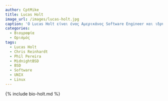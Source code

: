 ```yaml
---
author: CptMike
title: Lucas Holt
image_url: /images/lucas-holt.jpg
caption: 'Ο Lucas Holt είναι ένας Αμερικάνος Software Engineer και ιδρυτής του MidnightBSD'
categories:
  - Βιογραφία 
  - Ορισμός 
tags:
  - Lucas Holt
  - Chris Reinhardt
  - Phil Pereira
  - MidnightBSD
  - BSD
  - Software
  - UNIX
  - Linux
---
```

{% include bio-holt.md %}
